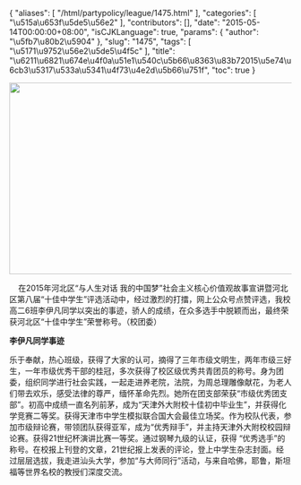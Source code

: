{
    "aliases": [
        "/html/partypolicy/league/1475.html"
    ],
    "categories": [
        "\u515a\u653f\u5de5\u56e2"
    ],
    "contributors": [],
    "date": "2015-05-14T00:00:00+08:00",
    "isCJKLanguage": true,
    "params": {
        "author": "\u5fb7\u80b2\u5904"
    },
    "slug": "1475",
    "tags": [
        "\u5171\u9752\u56e2\u5de5\u4f5c"
    ],
    "title": "\u6211\u6821\u674e\u4f0a\u51e1\u540c\u5b66\u8363\u83b72015\u5e74\u6cb3\u5317\u533a\u5341\u4f73\u4e2d\u5b66\u751f",
    "toc": true
}


<img
    src="https://cdn.tfls.online/mirror/full/40416ea1ab2e2eca6f3e87b60c1781eb386b0e5d.jpg"
    style="display:block;margin-left:auto;margin-right:auto;"
    decoding="async"
    fetchpriority="auto"
    loading="lazy"
    height="342"
    width="600"
/>  






    在2015年河北区“与人生对话 我的中国梦”社会主义核心价值观故事宣讲暨河北区第八届“十佳中学生”评选活动中，经过激烈的打擂，网上公众号点赞评选，我校高二6班李伊凡同学以突出的事迹，骄人的成绩，在众多选手中脱颖而出，最终荣获河北区“十佳中学生”荣誉称号。（校团委）














**李伊凡同学事迹**




乐于奉献，热心班级，获得了大家的认可，摘得了三年市级文明生，两年市级三好生，一年市级优秀干部的桂冠，多次获得了校区级优秀共青团员的称号。身为团委，组织同学进行社会实践，一起走进养老院，法院，为周总理雕像献花，为老人们带去欢乐，感受法律的尊严，缅怀革命先烈。她所在团支部荣获“市级优秀团支部”。初高中成绩一直名列前茅，成为“天津外大附校十佳初中毕业生”，并获得化学竞赛二等奖。获得天津市中学生模拟联合国大会最佳立场奖。作为校队代表，参加市级辩论赛，带领团队获得亚军，成为“优秀辩手”，并主持天津外大附校校园辩论赛。获得21世纪杯演讲比赛一等奖。通过钢琴九级的认证，获得 “优秀选手”的称号。在校报上刊登的文章，21世纪报上发表的评论，登上中学生杂志封面。经过层层选拔，我走进汕头大学，参加“与大师同行”活动，与来自哈佛，耶鲁，斯坦福等世界名校的教授们深度交流。




  




